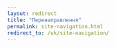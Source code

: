 ```yaml
---
layout: redirect
title: "Перенаправлення"
permalink: site-navigation.html
redirect_to: /uk/site-navigation/
---
```

